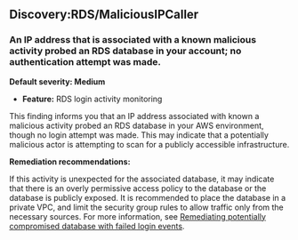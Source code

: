 

Discovery:RDS/MaliciousIPCaller
-------------------------------

### An IP address that is associated with a known malicious activity probed an RDS database in your account; no authentication attempt was made.

**Default severity: Medium**

* **Feature:** RDS login activity monitoring

This finding informs you that an IP address associated with known a malicious activity probed an RDS database in your AWS environment, though no login attempt was made. This may indicate that a potentially malicious actor is attempting to scan for a publicly accessible infrastructure.

**Remediation recommendations:**

If this activity is unexpected for the associated database, it may indicate that there is an overly permissive access policy to the database or the database is publicly exposed. It is recommended to place the database in a private VPC, and limit the security group rules to allow traffic only from the necessary sources. For more information, see [Remediating potentially compromised database with failed login events](https://docs.aws.amazon.com/guardduty/latest/ug/guardduty-remediate-compromised-database-rds.html#gd-compromised-db-failed-attempt).

